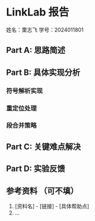 # LinkLab 报告

姓名：栗志飞
学号：2024011801

## Part A: 思路简述

<!-- 200字以内简述你的链接器的关键实现思路,重点说明:
1. 核心方法的流程，依次做了什么
2. 关键数据结构的设计，如何组织和管理符号表
-->

## Part B: 具体实现分析

### 符号解析实现
<!-- 300字以内,描述:
1. 如何处理不同类型的符号(全局/局部/弱符号)
2. 如何解决符号冲突
3. 实现中的关键优化
4. 关键的错误处理，一些边界情况与 sanity check
-->

### 重定位处理
<!-- 300字以内,描述:
1. 支持的重定位类型
2. 重定位计算方法
3. 关键的错误处理
-->

### 段合并策略
<!-- 300字以内,描述:
1. 如何组织和合并各类段
2. 内存布局的考虑
3. 对齐等特殊处理
-->

## Part C: 关键难点解决
<!-- 选择2-3个最有技术含量的难点:
1. 具体难点描述
2. 你的解决方案
3. 方案的效果
示例难点:
- 重复符号处理
- 重定位越界检查
- 段对齐处理
-->

## Part D: 实验反馈
<!-- 芝士 5202 年研发的船新实验，你的反馈对我们至关重要
可以从实验设计，实验文档，框架代码三个方面进行反馈，具体衡量：
1. 实验设计：实验难度是否合适，实验工作量是否合理，是否让你更加理解链接器，链接器够不够有趣
2. 实验文档：文档是否清晰，哪些地方需要补充说明
3. 框架代码：框架代码是否易于理解，接口设计是否合理，实验中遇到的框架代码的问题（请引用在 repo 中你提出的 issue）
-->

## 参考资料 （可不填）
<!-- 对实现有实质帮助的资料 -->
1. [资料名] - [链接] - [具体帮助点]
2. ...
